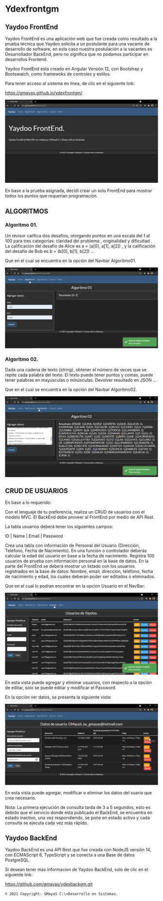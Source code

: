 # Ydexfrontgm
## Yaydoo FrontEnd

Yaydoo FrontEnd es una aplicación web que fue creada como resultado a la prueba técnica que Yaydoo solicita a un postulante para una vacante de desarrollo de software, en esta caso nuestra postulación a la vacantes es Desarrollador BackEnd, pero no significa que no podamos participar en desarrollos Frontend.

Yaydoo FrontEnd esta creado en Angular Versión 12, con Bootstrap y Bootswatch, como framewoks de controles y estilos.

Para tener acceso al sistema en línea, de clic en el siguiente link:

https://gmayas.github.io/ydexfrontgm/

![](/images/img01.png)

En base a la prueba asignada, decidí crear un solo FrontEnd para mostrar todos los puntos que requerian programación.

## ALGORITMOS
### Algoritmo 01.

Un revisor califica dos desafíos, otorgando puntos en una escala del 1 al 100 para tres categorías: claridad del problema , originalidad y dificultad .
La calificación del desafío de Alice es a = (a[0], a[1], a[2]) , y la calificación del desafío de Bob es b = (b[0], b[1], b[2]) ...

Que en el cual se encuentra en la opción del Navbar Algoritmo01. 

![](/images/img02.png)

### Algoritmo 02.

Dada una cadena de texto (string), obtener el número de veces que se repite cada palabra del texto. El texto puede tener puntos y comas, puede tener palabras en mayúsculas o minúsculas. Devolver resultado en JSON ...

Que en el cual se encuentra en la opción del Navbar Algoritmo02. 

![](/images/img03.png)

## CRUD DE USUARIOS

En base a lo requerido:

Con el lenguaje de tu preferencia, realiza un CRUD de usuarios con el modelo MVC. El BackEnd debe proveer al FrontEnd por medio de API Rest.

La tabla usuarios deberá tener los siguientes campos:

ID | Name | Email | Password

Crea una tabla con información de Personal del Usuario (Dirección, Teléfono, Fecha de Nacimiento). En una función o controlador deberás calcular la edad del usuario en base a la fecha de nacimiento. Registra 100 usuarios de prueba con información personal en la base de datos. En la parte del FrontEnd se deberá mostrar un listado con los usuarios registrados en la base de datos: Nombre, email, dirección, teléfono, fecha de nacimiento y edad, los cuales deberán poder ser editados o eliminados.

Que en el cual lo podran encontrar en la opcion Usuario en el NavBar:

![](/images/img04.png)

En esta vista puede agregar y eliminar usuarios, con respecto a la opción de editar, solo se puede editar y modificar el Password. 

En la opción ver datos, se presenta la siguiente vista:

![](/images/img05.png)

En esta vista puede agregar, modificar o eliminar los datos del suario que crea necesario. 

Nota: La primera ejecución de consulta tarda de 3 a 5 segundos, esto es debido que el servicio donde esta publicado el BackEnd, se encuentra en estado inactivo, una vez respondiendo, se pone en estado activo y cada consulta se ejecuta cada vez más rápido. 
## Yaydoo BackEnd

Yaydoo BackEnd es una API Rest que fue creada con NodeJS versión 14, con ECMAScript 6, TypeScript y se conecta a una Base de datos PostgreSQL.

Si desean tener más informacion de Yaydoo BackEnd, solo de clic en el siguiente link:

https://github.com/gmayas/ydexbackgm.git

`© 2021 Copyright: GMayaS C:\>Desarrollo en Sistemas.`

